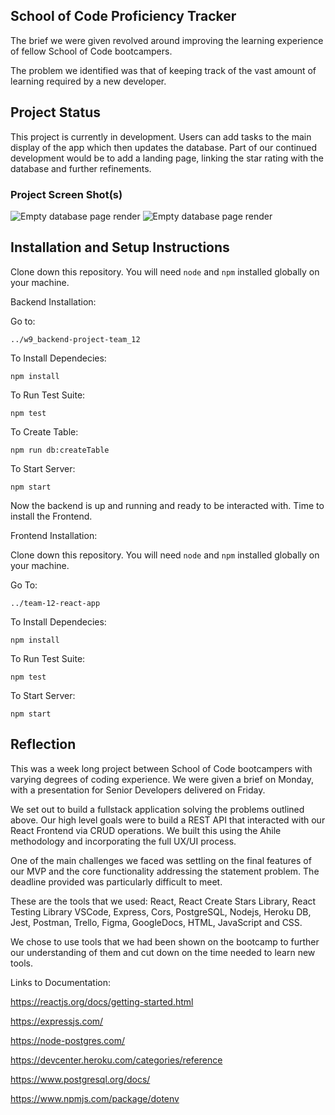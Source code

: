 ## School of Code Proficiency Tracker




The brief we were given revolved around improving the learning experience of fellow School of Code bootcampers.

The problem we identified was that of keeping track of the vast amount of learning required by a new developer.

## Project Status


This project is currently in development. 
Users can add tasks to the main display of the app which then updates the database. 
Part of our continued development would be to add a landing page, linking the star rating with the database and further refinements. 

### Project Screen Shot(s)

![Empty database page render](https://github.com/SchoolOfCode/w9_frontend-project-room-12_halil-jack-paul-stephen_fe/blob/main/team-12-react-app/Screenshot2.png?raw=true) ![Empty database page render](https://github.com/SchoolOfCode/w9_frontend-project-room-12_halil-jack-paul-stephen_fe/blob/main/team-12-react-app/Screenshot1.png?raw=true)

## Installation and Setup Instructions

Clone down this repository. You will need `node` and `npm` installed globally on your machine.  

Backend Installation:

Go to: 

`../w9_backend-project-team_12`

To Install Dependecies:  

`npm install`  

To Run Test Suite:  

`npm test`  

To Create Table:

`npm run db:createTable`

To Start Server:

`npm start`  

 Now the backend is up and running and ready to be interacted with. Time to install the Frontend.

 Frontend Installation:

 Clone down this repository. You will need `node` and `npm` installed globally on your machine.  

Go To:

`../team-12-react-app`

 To Install Dependecies:  

`npm install` 

To Run Test Suite:  

`npm test` 

To Start Server:

`npm start`  

## Reflection

  
  This was a week long project between School of Code bootcampers with varying degrees of coding experience. We were given a brief on Monday, with a presentation for Senior Developers delivered on Friday.
  
  We set out to build a fullstack application solving the problems outlined above. Our high level goals were to build a REST API that interacted with our React Frontend via CRUD operations. We built this using the Ahile methodology and incorporating the full UX/UI process.
 
  One of the main challenges we faced was settling on the final features of our MVP and the core functionality addressing the statement problem. The deadline provided was particularly difficult to meet.
  
  These are the tools that we used:
  React, React Create Stars Library, React Testing Library VSCode, Express, Cors, PostgreSQL, Nodejs, Heroku DB, Jest, Postman, Trello, Figma, GoogleDocs, HTML, JavaScript and CSS.

  We chose to use tools that we had been shown on the bootcamp to further our understanding of them and cut down on the time needed to learn new tools. 


Links to Documentation:

<https://reactjs.org/docs/getting-started.html>

<https://expressjs.com/>

<https://node-postgres.com/>

<https://devcenter.heroku.com/categories/reference>

<https://www.postgresql.org/docs/>

<https://www.npmjs.com/package/dotenv>




  
    

